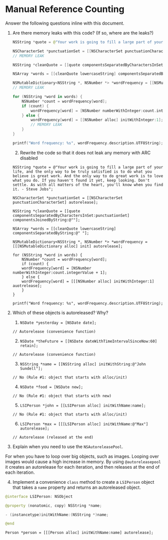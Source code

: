 # Manual Reference Counting

Answer the following questions inline with this document.

1. Are there memory leaks with this code? (If so, where are the leaks?)

	```swift
	NSString *quote = @"Your work is going to fill a large part of your life, and the only way to be truly satisfied is to do what you believe is great work. And the only way to do great work is to love what you do. If you haven't found it yet, keep looking. Don't settle. As with all matters of the heart, you'll know when you find it. - Steve Jobs";

	NSCharacterSet *punctuationSet = [[NSCharacterSet punctuationCharacterSet] retain];
	// MEMORY LEAK

	NSString *cleanQuote = [[quote componentsSeparatedByCharactersInSet:punctuationSet] componentsJoinedByString:@""];
	
	NSArray *words = [[cleanQuote lowercaseString] componentsSeparatedByString:@" "];

	NSMutableDictionary<NSString *, NSNumber *> *wordFrequency = [[NSMutableDictionary alloc] init];
	// MEMORY LEAK

	for (NSString *word in words) {
		NSNumber *count = wordFrequency[word];
		if (count) {
			wordFrequency[word] = [NSNumber numberWithInteger:count.integerValue + 1];
		} else {
			wordFrequency[word] = [[NSNumber alloc] initWithInteger:1];
			// MEMORY LEAK
		}
	}

	printf("Word frequency: %s", wordFrequency.description.UTF8String);
	```

	2. Rewrite the code so that it does not leak any memory with ARC disabled
	
	```
	NSString *quote = @"Your work is going to fill a large part of your life, and the only way to be truly satisfied is to do what you believe is great work. And the only way to do great work is to love what you do. If you haven't found it yet, keep looking. Don't settle. As with all matters of the heart, you'll know when you find it. - Steve Jobs";

	NSCharacterSet *punctuationSet = [[NSCharacterSet punctuationCharacterSet] autorelease];

	NSString *cleanQuote = [[quote componentsSeparatedByCharactersInSet:punctuationSet] componentsJoinedByString:@""];

	NSArray *words = [[cleanQuote lowercaseString] componentsSeparatedByString:@" "];

	NSMutableDictionary<NSString *, NSNumber *> *wordFrequency = [[[NSMutableDictionary alloc] init] autorelease];

	for (NSString *word in words) {
	    NSNumber *count = wordFrequency[word];
	    if (count) {
		wordFrequency[word] = [NSNumber numberWithInteger:count.integerValue + 1];
	    } else {
		wordFrequency[word] = [[[NSNumber alloc] initWithInteger:1] auotrelease];
	    }
	}

	printf("Word frequency: %s", wordFrequency.description.UTF8String);
	```

2. Which of these objects is autoreleased?  Why?

	1. `NSDate *yesterday = [NSDate date];`
	
	`// Autorelease (convenience function)`

	2. `NSDate *theFuture = [[NSDate dateWithTimeIntervalSinceNow:60] retain];`
	
	`// Autorelease (convenience function)`
	
	3. `NSString *name = [[NSString alloc] initWithString:@"John Sundell"];`
	
	`// No (Rule #1: object that starts with alloc/init)`
	
	4. `NSDate *food = [NSDate new];`
	
	`// No (Rule #1: object that starts with new)`
	
	5. `LSIPerson *john = [[LSIPerson alloc] initWithName:name];`
	
	`// No (Rule #1: object that starts with alloc/init)`
	
	6. `LSIPerson *max = [[[LSIPerson alloc] initWithName:@"Max"] autorelease];`
	
	`// Autorelease (released at the end)`

3. Explain when you need to use the `NSAutoreleasePool`.

For when you have to loop over big objects, such as images. Looping over images would cause a high increase in memory. By using `@autoreleasepool` it creates an autorelease for each iteration, and then releases at the end of each iteration.


4. Implement a convenience `class` method to create a `LSIPerson` object that takes a `name` property and returns an autoreleased object.

```swift
@interface LSIPerson: NSObject

@property (nonatomic, copy) NSString *name;

- (instancetype)initWithName:(NSString *)name;

@end
```

```
Person *person = [[[Person alloc] initWithName:name] autorelease];
```
